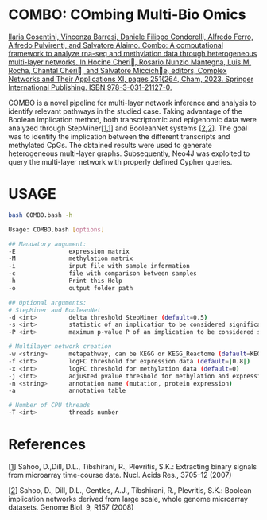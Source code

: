 # COMBO: COmbing Multi-Bio Omics

[Ilaria Cosentini, Vincenza Barresi, Daniele Filippo Condorelli, Alfredo Ferro, Alfredo
Pulvirenti, and Salvatore Alaimo. Combo: A computational framework to
analyze rna-seq and methylation data through heterogeneous multi-layer networks.
In Hocine Cheri, Rosario Nunzio Mantegna, Luis M. Rocha, Chantal Cheri, and
Salvatore Micciche, editors, Complex Networks and Their Applications XI, pages
251{264, Cham, 2023. Springer International Publishing. ISBN 978-3-031-21127-0.](https://doi.org/10.1007/978-3-031-21127-0_21)

COMBO is a novel pipeline for multi-layer network inference and analysis to identify relevant pathways in the studied case. Taking advantage of the Boolean implication method, both transcriptomic and epigenomic data were analyzed through StepMiner[[1],[1]] and BooleanNet systems [[2],[2]]. The goal was to identify the implication between the different transcripts and methylated CpGs. The obtained results were used to generate heterogeneous multi-layer graphs. Subsequently, Neo4J was exploited to query the multi-layer network with properly defined Cypher queries.

# USAGE

```bash
bash COMBO.bash -h

Usage: COMBO.bash [options]

## Mandatory augument:
-E               expression matrix
-M               methylation matrix
-i               input file with sample information
-c               file with comparison between samples
-h               Print this Help
-o               output folder path

## Optional arguments:
# StepMiner and BooleanNet
-d <int>         delta threshold StepMiner (default=0.5)
-s <int>         statistic of an implication to be considered significant in BooleanNet (default=6.0)
-P <int>         maximum p-value P of an implication to be considered significant (default=0.01)

# Multilayer network creation
-w <string>      metapathway, can be KEGG or KEGG_Reactome (default=KEGG)
-f <int>         logFC threshold for expression data (default=|0.8|)
-x <int>         logFC threshold for methylation data (default=0)
-j <int>         adjusted pvalue threshold for methylation and expression data (default=0.05)
-n <string>      annotation name (mutation, protein expression)
-a               annotation table

# Number of CPU threads
-T <int>         threads number
```

# References
[[1]] Sahoo, D.,Dill, D.L., Tibshirani, R., Plevritis, S.K.: Extracting binary signals from microarray time-course data. Nucl. Acids Res., 3705–12 (2007)

[[2]] Sahoo, D., Dill, D.L., Gentles, A.J., Tibshirani, R., Plevritis, S.K.: Boolean implication networks derived from large scale, whole genome microarray datasets. Genome Biol. 9, R157 (2008)

[1]: https://academic.oup.com/nar/article/35/11/3705/2402546?login=false "Sahoo, D.,Dill, D.L., Tibshirani, R., Plevritis, S.K.: Extracting binary signals from microarray time-course data. Nucl. Acids Res., 3705–12 (2007)"

[2]: https://genomebiology.biomedcentral.com/articles/10.1186/gb-2008-9-10-r157 "Sahoo, D., Dill, D.L., Gentles, A.J., Tibshirani, R., Plevritis, S.K.: Boolean implication networks derived from large scale, whole genome microarray datasets. Genome Biol. 9, R157 (2008)"
